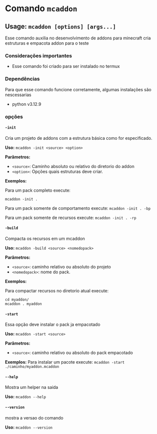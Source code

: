 # Comando `mcaddon`

## Usage: `mcaddon [options] [args...]`

Esse comando auxilia no desenvolvimento de addons para minecraft
cria estruturas e empacota addon para o teste

### Considerações importantes
* Esse comando foi criado para ser instalado no termux

### Dependências

Para que esse comando funcione corretamente, algumas instalações são nescessarias
* python v3.12.9

### opções

#### `-init`
Cria um projeto de addons com a estrutura básica como for especificado.

**Uso:** `mcaddon -init <source> <option>`

**Parâmetros:**

* `<source>`: Caminho absoluto ou relativo do diretorio do addon
* `<option>`: Opções quais estruturas deve criar.

**Exemplos:**

Para um pack completo execute:

```mcaddon -init .```

Para um pack somente de comportamento execute:
```mcaddon -init . -bp```

Para um pack somente de recursos execute:
```mcaddon -init . -rp```

#### `-build`
Compacta os recursos em um mcaddon

**Uso:** `mcaddon -build <source> <nomedopack>`

**Parâmetros:**

* `<source>`: caminho relativo ou absoluto do projeto
* `<nomedopack>`: nome do pack.

**Exemplos:**

Para compactar recursos no diretorio atual execute:
```
cd myaddon/
mcaddon . myaddon
```

#### `-start`
Essa opção deve instalar o pack ja empacotado

**Uso:** `mcaddon -start <source>`

**Parâmetros:**
* `<source>`: caminho relativo ou absoluto do pack empacotado

**Exemplos:**
Para instalar um pacote execute:
```mcaddon -start ./caminho/myaddon.mcaddon```

#### `--help`
Mostra um helper na saida

**Uso:** `mcaddon --help`

#### `--version`
mostra a versao do comando

**Uso:** `mcaddon --version`